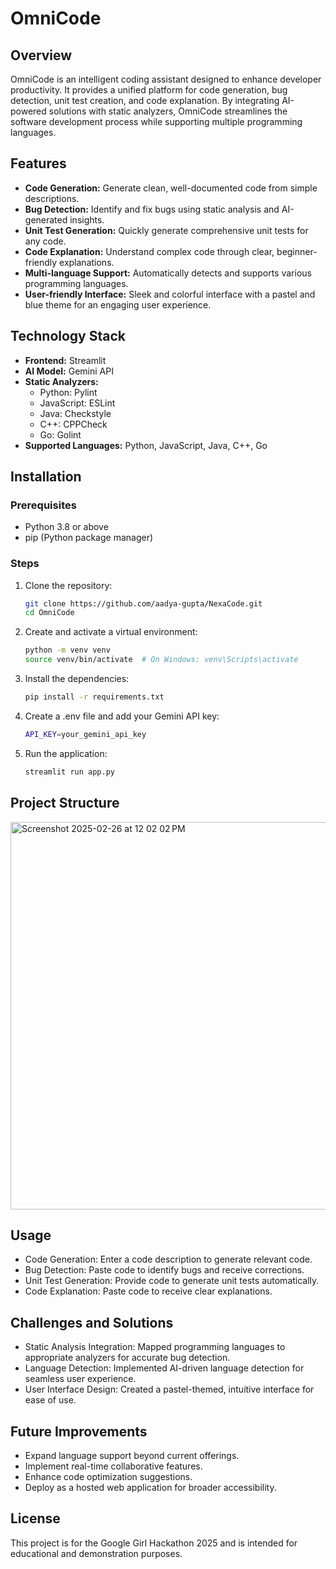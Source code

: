 # OmniCode

## Overview
OmniCode is an intelligent coding assistant designed to enhance developer productivity. It provides a unified platform for code generation, bug detection, unit test creation, and code explanation. By integrating AI-powered solutions with static analyzers, OmniCode streamlines the software development process while supporting multiple programming languages.

## Features
- **Code Generation:** Generate clean, well-documented code from simple descriptions.  
- **Bug Detection:** Identify and fix bugs using static analysis and AI-generated insights.  
- **Unit Test Generation:** Quickly generate comprehensive unit tests for any code.  
- **Code Explanation:** Understand complex code through clear, beginner-friendly explanations.  
- **Multi-language Support:** Automatically detects and supports various programming languages.  
- **User-friendly Interface:** Sleek and colorful interface with a pastel and blue theme for an engaging user experience.  

## Technology Stack
- **Frontend:** Streamlit  
- **AI Model:** Gemini API  
- **Static Analyzers:**  
  - Python: Pylint  
  - JavaScript: ESLint  
  - Java: Checkstyle  
  - C++: CPPCheck  
  - Go: Golint  
- **Supported Languages:** Python, JavaScript, Java, C++, Go  

## Installation
### Prerequisites
- Python 3.8 or above  
- pip (Python package manager)

### Steps
1. Clone the repository:  
   ```bash
   git clone https://github.com/aadya-gupta/NexaCode.git
   cd OmniCode

2. Create and activate a virtual environment:
   ```bash
   python -m venv venv
   source venv/bin/activate  # On Windows: venv\Scripts\activate

3. Install the dependencies:
   ```bash
   pip install -r requirements.txt

4. Create a .env file and add your Gemini API key:
   ```bash
   API_KEY=your_gemini_api_key

5. Run the application:
   ```bash
   streamlit run app.py

## Project Structure 
<img width="620" alt="Screenshot 2025-02-26 at 12 02 02 PM" src="https://github.com/user-attachments/assets/d858e1f4-83e5-4390-bd44-858c83a5f365" />

## Usage
- Code Generation: Enter a code description to generate relevant code.
-	Bug Detection: Paste code to identify bugs and receive corrections.
-	Unit Test Generation: Provide code to generate unit tests automatically.
-	Code Explanation: Paste code to receive clear explanations.

## Challenges and Solutions
- Static Analysis Integration: Mapped programming languages to appropriate analyzers for accurate bug detection.
- Language Detection: Implemented AI-driven language detection for seamless user experience.
- User Interface Design: Created a pastel-themed, intuitive interface for ease of use.

## Future Improvements
- Expand language support beyond current offerings.
- Implement real-time collaborative features.
- Enhance code optimization suggestions.
- Deploy as a hosted web application for broader accessibility.

## License
This project is for the Google Girl Hackathon 2025 and is intended for educational and demonstration purposes.
